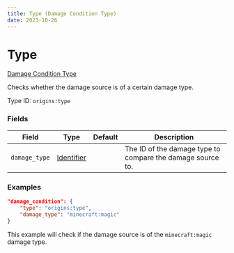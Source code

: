 ```yaml
---
title: Type (Damage Condition Type)
date: 2023-10-26
---
```



#	Type

[Damage Condition Type](../damage_condition_types.md)

Checks whether the damage source is of a certain damage type.

Type ID: `origins:type`


###	Fields

Field | Type | Default | Description
------|------|---------|------------
`damage_type` | [Identifier](../data_types/identifier.md) | | The ID of the damage type to compare the damage source to.


###	Examples

```json
"damage_condition": {
	"type": "origins:type",
	"damage_type": "minecraft:magic"
}
```

This example will check if the damage source is of the `minecraft:magic` damage type.
